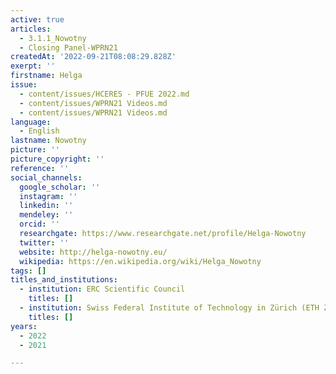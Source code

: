 ```yaml
---
active: true
articles:
  - 3.1.1_Nowotny
  - Closing Panel-WPRN21
createdAt: '2022-09-21T08:08:29.828Z'
exerpt: ''
firstname: Helga
issue:
  - content/issues/HCERES - PFUE 2022.md
  - content/issues/WPRN21 Videos.md
  - content/issues/WPRN21 Videos.md
language:
  - English
lastname: Nowotny
picture: ''
picture_copyright: ''
reference: ''
social_channels:
  google_scholar: ''
  instagram: ''
  linkedin: ''
  mendeley: ''
  orcid: ''
  researchgate: https://www.researchgate.net/profile/Helga-Nowotny
  twitter: ''
  website: http://helga-nowotny.eu/
  wikipedia: https://en.wikipedia.org/wiki/Helga_Nowotny
tags: []
titles_and_institutions:
  - institution: ERC Scientific Council
    titles: []
  - institution: Swiss Federal Institute of Technology in Zürich (ETH Zurich), Switzerland
    titles: []
years:
  - 2022
  - 2021

---
```

